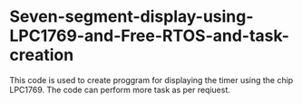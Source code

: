 # Seven-segment-display-using-LPC1769-and-Free-RTOS-and-task-creation
This code is used to create proggram for displaying the timer using the chip LPC1769. The code can perform more task as per reqiuest.
